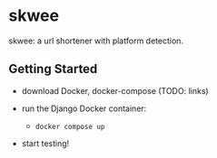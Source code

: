 # skwee
skwee: a url shortener with platform detection.

## Getting Started
- download Docker, docker-compose (TODO: links)

- run the Django Docker container:
   - `docker compose up`

- start testing!

